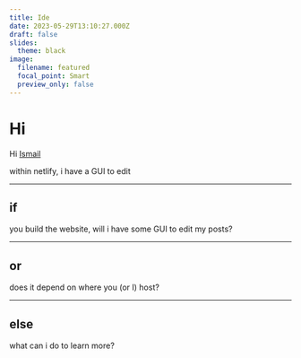 ```yaml
---
title: Ide
date: 2023-05-29T13:10:27.000Z
draft: false
slides:
  theme: black
image:
  filename: featured
  focal_point: Smart
  preview_only: false
---
```

# Hi

Hi [Ismail](https://www.stalford.com/)

w﻿ithin netlify, i have a GUI to edit

---

## i﻿f

you build the website, will i have some GUI to edit my posts?

---

## o﻿r

does it depend on where you (or I) host?

---

## else

w﻿hat can i do to learn more?